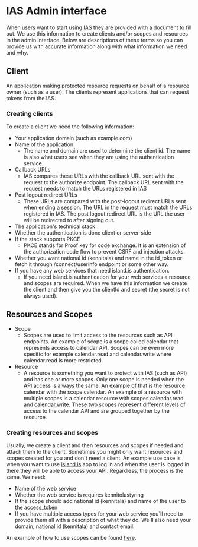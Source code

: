 
# IAS Admin interface
When users want to start using IAS they are provided with a document to fill out. We use this information to create clients and/or scopes and resources in the admin interface. Below are descriptions of these terms so you can provide us with accurate information along with what information we need and why.

## Client

An application making protected resource requests on behalf of a resource owner (such as a user). The clients represent applications that can request tokens from the IAS.
### Creating clients
To create a client we need the following information: 
 - Your application domain (such as example.com)
 - Name of the application
	 - The name and domain are used to determine the client id. The name is also what users see when they are using the authentication service.
 - Callback URLs
	 - IAS compares these URLs with the callback URL sent with the request to the authorize endpoint. The callback URL sent with the request needs to match the URLs registered in IAS
 - Post logout redirect URLs
	 - These URLs are compared with the post-logout redirect URLs sent when ending a session. The URL in the request must match the URLs registered in IAS. The post logout redirect URL is the URL the user will be redirected to after signing out.
 - The application's technical stack
 - Whether the authentication is done client or server-side
 - If the stack supports PKCE
	 - PKCE stands for Proof key for code exchange. It is an extension of the authorization code flow to prevent CSRF and injection attacks.
 - Whether you want national id (kennitala) and name in the id_token or fetch it through /connect/userinfo endpoint or some other way.
 - If you have any web services that need island.is authentication.
	 - If you need island.is authentication for your web services a resource and scopes are required.
When we have this information we create the client and then give you the clientId and secret (the secret is not always used).

## Resources and Scopes

 - Scope
	 - Scopes are used to limit access to the resources such as API endpoints. An example of scope is a scope called calendar that represents access to calendar API. Scopes can be even more specific for example calendar.read and calendar.write where calendar.read is more restricted.
 - Resource
	 - A resource is something you want to protect with IAS (such as API) and has one or more scopes. Only one scope is needed when the API access is always the same. An example of that is the resource calendar with the scope calendar. An example of a resource with multiple scopes is a calendar resource with scopes calendar.read and calendar.write. These two scopes represent different levels of access to the calendar API and are grouped together by the resource.

### Creating resources and scopes

Usually, we create a client and then resources and scopes if needed and attach them to the client.
Sometimes you might only want resources and scopes created for you and don´t need a client. An example use case is when you want to use [island.is](http://island.is/) app to log in and when the user is logged in there they will be able to access your API. Regardless, the process is the same. We need:

 - Name of the web service
 - Whether the web service is requires kennitolustyring
 - If the scope should add national id (kennitala) and name of the user to the access_token
 - If you have multiple access types for your web service you´ll need to provide them all with a description of what they do. We´ll also need your domain, national id (kennitala) and contact email.

An example of how to use scopes can be found [here](https://docs.devland.is/technical-overview/auth/configuration#example-authentication).
